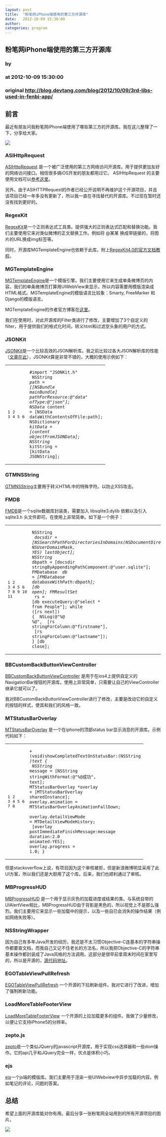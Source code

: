```yaml
---
layout: post
title:  "粉笔网iPhone端使用的第三方开源库"
date:   2012-10-09 15:30:00
author: 
categories: program
---
```


## 粉笔网iPhone端使用的第三方开源库
### by 
### at 2012-10-09 15:30:00
### original <http://blog.devtang.com/blog/2012/10/09/3rd-libs-used-in-fenbi-app/>

<h2>前言</h2>

<p>最近有朋友问我粉笔网iPhone端使用了哪些第三方的开源库。我在这儿整理了一下，分享给大家。</p>

<p><img src="http://blog.devtang.com/images/fenbi_libs.png"></p>




<h3>ASIHttpRequest</h3>

<p><a href="http://allseeing-i.com/ASIHTTPRequest/">ASIHttpRequest</a> 是一个被广泛使用的第三方网络访问开源库。用于提供更加友好的网络访问接口。相信很多搞iOS开发的朋友都用过它。
ASIHttpRequest 的主要使用文档可以<a href="http://allseeing-i.com/ASIHTTPRequest/How-to-use">参考这里</a>。</p>

<p>另外，由于ASIHTTPRequest的作者已经公开说明不再维护这个开源项目，并且该项目已经一年多没有更新了，所以我一直在寻找替代的开源库。不过现在暂时还没有找到更好的。</p>

<h3>RegexKit</h3>

<p><a href="http://regexkit.sourceforge.net/">RegexKit</a>是一个正则表达式工具类。提供强大的正则表达式匹配和替换功能。我们主要使用它来对类似微博的正文替换工作。例如将 @某某 换成带链接的，将图片的URL换成img标签等。</p>

<p>同时，开源库MGTemplateEngine也依赖于此库。附上<a href="http://regexkit.sourceforge.net/Documentation/index.html">RegexKit4.0的官方文档教程</a>。</p>

<h3>MGTemplateEngine</h3>

<p><a href="http://svn.cocoasourcecode.com/MGTemplateEngine">MGTemplateEngine</a>是一个模版引擎。我们主要使用它来生成单条微博页的内容。我们的单条微博页打算用UIWebView来显示，所以内容需要用模版渲染成HTML格式。MGTemplateEngine的模版语言比较象：Smarty, FreeMarker 和 Django的模版语言。</p>

<p>MGTemplateEngine的作者官方博客在<a href="http://mattgemmell.com/2008/05/20/mgtemplateengine-templates-with-cocoa/">这里</a>。</p>

<p>我们在使用时，对此开源库的Filter类进行了修改，主要增加了3个自定义的filter，用于提供我们的格式化时间，转义html和过滤空头象的用户的方式。</p>

<h3>JSONKit</h3>

<p><a href="https://github.com/johnezang/JSONKit">JSONKit</a>是一个比较高效的JSON解析库。我之前比较过各大JSON解析库的性能（<a href="http://blog.devtang.com/blog/2012/05/05/do-not-use-sbjson/">文章在此</a>），JSONKit算是非常不错的，大概的使用示例如下：</p>

<span></span><div><table><tr><td><pre><span>1</span>
<span>2</span>
<span>3</span>
<span>4</span>
<span>5</span>
<span>6</span>
</pre></td><td><pre><code><span><span>#import &quot;JSONKit.h&quot;</span>
</span><span>
</span><span><span>NSString</span> <span>*</span><span>path</span> <span>=</span> <span>[[</span><span>NSBundle</span> <span>mainBundle</span><span>]</span> <span>pathForResource:</span><span>@&quot;data&quot;</span> <span>ofType:</span><span>@&quot;json&quot;</span><span>];</span>
</span><span><span>NSData</span> <span>*</span><span>content</span> <span>=</span> <span>[</span><span>NSData</span> <span>dataWithContentsOfFile:</span><span>path</span><span>];</span>
</span><span><span>NSDictionary</span> <span>*</span><span>kitData</span> <span>=</span> <span>[</span><span>content</span> <span>objectFromJSONData</span><span>];</span>
</span><span><span>NSString</span> <span>*</span><span>kitString</span> <span>=</span> <span>[</span><span>kitData</span> <span>JSONString</span><span>];</span>
</span></code></pre></td></tr></table></div>


<h3>GTMNSString</h3>

<p><a href="https://code.google.com/p/google-toolbox-for-mac/">GTMNSString</a>主要用于转义HTML中的特殊字符。以防止XSS攻击。</p>

<h3>FMDB</h3>

<p><a href="https://github.com/ccgus/fmdb">FMDB</a>是一个sqlite数据库封装类，需要加入 libsqlite3.dylib 依赖以及引入 sqlite3.h 头文件即可。在使用上非常简单。如下是一个例子：</p>

<span></span><div><table><tr><td><pre><span>1</span>
<span>2</span>
<span>3</span>
<span>4</span>
<span>5</span>
<span>6</span>
<span>7</span>
<span>8</span>
<span>9</span>
<span>10</span>
<span>11</span>
</pre></td><td><pre><code><span><span>NSString</span> <span>*</span> <span>docsdir</span> <span>=</span> <span>[</span><span>NSSearchPathForDirectoriesInDomains</span><span>(</span><span>NSDocumentDirectory</span><span>,</span> <span>NSUserDomainMask</span><span>,</span> <span>YES</span><span>)</span> <span>lastObject</span><span>];</span>
</span><span><span>NSString</span> <span>*</span> <span>dbpath</span> <span>=</span> <span>[</span><span>docsdir</span> <span>stringByAppendingPathComponent:</span><span>@&quot;user.sqlite&quot;</span><span>];</span>
</span><span><span>FMDatabase</span> <span>*</span> <span>db</span> <span>=</span> <span>[</span><span>FMDatabase</span> <span>databaseWithPath:</span><span>dbpath</span><span>];</span>
</span><span><span>[</span><span>db</span> <span>open</span><span>];</span>
</span><span><span>FMResultSet</span> <span>*</span> <span>rs</span> <span>=</span> <span>[</span><span>db</span> <span>executeQuery:</span><span>@&quot;select * from People&quot;</span><span>];</span>
</span><span><span>while</span> <span>([</span><span>rs</span> <span>next</span><span>])</span> <span>{</span>
</span><span>    <span>NSLog</span><span>(</span><span>@&quot;%@ %@&quot;</span><span>,</span>
</span><span>    <span>[</span><span>rs</span> <span>stringForColumn:</span><span>@&quot;firstname&quot;</span><span>],</span>
</span><span>    <span>[</span><span>rs</span> <span>stringForColumn:</span><span>@&quot;lastname&quot;</span><span>]);</span>
</span><span><span>}</span>
</span><span><span>[</span><span>db</span> <span>close</span><span>];</span>
</span></code></pre></td></tr></table></div>


<h3>BBCustomBackButtonViewController</h3>

<p><a href="https://github.com/typeoneerror/BBCustomBackButtonViewController">BBCustomBackButtonViewController</a> 是用于在ios4上提供自定义的NavigationBar按钮的开源库。使用上异常简单，只需要让自己的ViewController继承它就可以了。</p>

<p>我对BBCustomBackButtonViewController进行了修改，主要是改动它的自定义的按钮的样式，使其和我们的风格一致。</p>

<h3>MTStatusBarOverlay</h3>

<p><a href="https://github.com/myell0w/MTStatusBarOverlay">MTStatusBarOverlay</a> 是一个在iphone的顶部status bar显示消息的开源库。示例代码如下：</p>

<span></span><div><table><tr><td><pre><span>1</span>
<span>2</span>
<span>3</span>
<span>4</span>
<span>5</span>
<span>6</span>
<span>7</span>
<span>8</span>
</pre></td><td><pre><code><span><span>+</span> <span>(</span><span>void</span><span>)</span><span>showCompletedTextOnStatusBar:</span><span>(</span><span>NSString</span> <span>*</span><span>)</span><span>text</span> <span>{</span>
</span><span>    <span>NSString</span> <span>*</span> <span>message</span> <span>=</span> <span>[</span><span>NSString</span> <span>stringWithFormat:</span><span>@&quot;%@成功&quot;</span><span>,</span> <span>text</span><span>];</span>
</span><span>    <span>MTStatusBarOverlay</span> <span>*</span><span>overlay</span> <span>=</span> <span>[</span><span>MTStatusBarOverlay</span> <span>sharedInstance</span><span>];</span>
</span><span>    <span>overlay</span><span>.</span><span>animation</span> <span>=</span> <span>MTStatusBarOverlayAnimationFallDown</span><span>;</span>
</span><span>    <span>overlay</span><span>.</span><span>detailViewMode</span> <span>=</span> <span>MTDetailViewModeHistory</span><span>;</span>
</span><span>    <span>[</span><span>overlay</span> <span>postImmediateFinishMessage:</span><span>message</span> <span>duration:</span><span>2.0</span> <span>animated:</span><span>YES</span><span>];</span>
</span><span>    <span>overlay</span><span>.</span><span>progress</span> <span>=</span> <span>1.0</span><span>;</span>
</span><span><span>}</span>
</span></code></pre></td></tr></table></div>


<p>但是stackoverflow上说，有项目因为这个审核被拒，但是新浪微博明显采用了此UI方案，所以我们还是大胆用了这个库。后来，我们也顺利通过了审核。</p>

<h3>MBProgressHUD</h3>

<p><a href="https://github.com/jdg/MBProgressHUD">MBProgressHUD</a> 是一个用于显示灰色的加载进度或结果的类。与系统自带的UIAlertView相比，MBProgressHUD由于背影是黑色的，所以视觉上不是那么强烈。我们主要用它来显示一些加载中的提示，以及一些自已会消失的操作结果（例如网络失败等）。</p>

<h3>NSStringWrapper</h3>

<p>因为自己有多年Java开发的经历，我还是不太习惯Objective-C连基本的字符串操作都要查文档，而我自己又记不住老长的方法名，所以我把Objective-C的字符串基本操作都封装成了Java风格的方法调用。这部分是很早前拿周末时间在家里写的，所以是开源的，<a href="https://github.com/tangqiaoboy/xcode_tool/tree/master/NSStringWrappeer">源代码地址</a>。</p>

<h3>EGOTableViewPullRefresh</h3>

<p><a href="https://github.com/enormego/EGOTableViewPullRefresh">EGOTableViewPullRefresh</a> 一个开源的下拉刷新组件。我对它进行了改进，增加了强制刷新功能。</p>

<h3>LoadMoreTableFooterView</h3>

<p><a href="https://github.com/sishen/LoadMoreTableFooterView">LoadMoreTableFooterView</a> 一个开源的上拉加载更多的组件。我做了少量修改，以便让它支持iPhone5的分辨率。</p>

<h3>zepto.js</h3>

<p><a href="http://zeptojs.com/">zepto</a>是一个类似JQuery的javascript开源库，用于实现css选择器和一些dom操作。它的api几乎和JQuery完全一样，优点是体积小巧。</p>

<h3>ejs</h3>

<p><a href="http://embeddedjs.com/getting_started.html">ejs</a>一个js端的模版库。我们主要用于渲染一些UIWebview中异步加载的内容。例如笔记的评论，问题的答案。</p>

<h2>总结</h2>

<p>希望上面的开源库能对你有用。最后分享一张粉笔网全站用到的所有开源项目的图片。</p>

<p><img src="http://blog.devtang.com/images/opensource.jpg"></p>